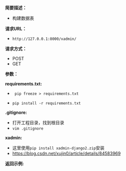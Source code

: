 **简要描述：**

- 构建数据表

**请求URL：**

- `http://127.0.0.1:8000/xadmin/ `



**请求方式：**

- POST
- GET

**参数：**



**requirements.txt:**
- ``` pip freeze > requirements.txt```
  
- ```pip install -r requirements.txt``` 


**.gitignore:**

- 打开工程目录，找到根目录
- ```vim .gitignore```

**xadmin:**

- 这里使用```pip install xadmin-django2.zip```安装 
- https://blog.csdn.net/xujin0/article/details/84583969


**返回示例:**













 